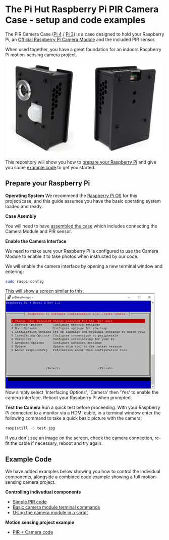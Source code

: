 # The Pi Hut Raspberry Pi PIR Camera Case - setup and code examples

The PIR Camera Case ([Pi 4](https://thepihut.com) / [Pi 3](https://thepihut.com)) is a case designed to hold your Raspberry Pi, an [Official Raspberry Pi Camera Module](https://thepihut.com/products/raspberry-pi-camera-module) and the included PIR sensor.

When used together, you have a great foundation for an indoors Raspberry Pi motion-sensing camera project.

![PIR Camera Case](/Images/PIR-Camera-Case-2.jpg)

This repository will show you how to [prepare your Raspberry Pi](https://github.com/ThePiHut/Raspberry-Pi-PIR-Camera-Case#prepare-your-raspberry-pi) and give you some [example code](https://github.com/ThePiHut/Raspberry-Pi-PIR-Camera-Case#example-code) to get you started.
## Prepare your Raspberry Pi

**Operating System**
We recommend the [Raspberry Pi OS](https://www.raspberrypi.org/downloads/) for this project/case, and this guide assumes you have the basic operating system loaded and ready.

**Case Asembly**

You will need to have [assembled the case](#) which includes connecting the Camera Module and PIR sensor.

**Enable the Camera Interface**

We need to make sure your Raspberry Pi is configured to use the Camera Module to enable it to take photos when instructed by our code.

We will enable the camera interface by opening a new terminal window and entering:
```bash
sudo raspi-config
```
This will show a screen similar to this:
![Raspi-Config](images/raspi-config-screen.jpg)
Now simply select 'Interfacing Options', 'Camera' then 'Yes' to enable the camera interface. Reboot your Raspberry Pi when prompted.

**Test the Camera**
Run a quick test before proceeding. With your Raspberry Pi connected to a monitor via a HDMI cable, in a terminal window enter the following command to take a quick basic picture with the camera:
```bash
raspistill -o test.jpg
```
If you don't see an image on the screen, check the camera connection, re-fit the cable if necessary, reboot and try again.
## Example Code
We have added examples below showing you how to control the individual components, alongside a combined code example showing a full motion-sensing camera project.

**Controlling indivudual components**
- [Simple PIR code](tutorials/status-zero/README.md)
- [Basic camera module terminal commands](tutorials/status-board/README.md)
- [Using the camera module in a script](tutorials/status-board/README.md)

**Motion sensing project example**
- [PIR + Camera code](tutorials/status-zero/README.md)
